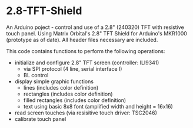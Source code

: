 # 2.8-TFT-Shield
An Arduino poject - control and use of a 2.8" (240320) TFT with resistive touch panel. Using Matrix Orbital's 2.8" TFT Shield for Arduino's MKR1000 (prototype as of date). All header files necessary are included.

This code contains functions to perform the following operations:
- initialize and configure 2.8" TFT screen (controller: ILI9341)
  - via SPI protocol (4 line, serial interface I)
  - BL control
- display simple graphic functions
  - lines (includes color definition)
  - rectangles (includes color definition)
  - filled rectangles (includes color definition)
  - text using basic 8x8 font (amplified width and height = 16x16)
- read screen touches (via resisitive touch driver: TSC2046)
- calibrate touch panel 
